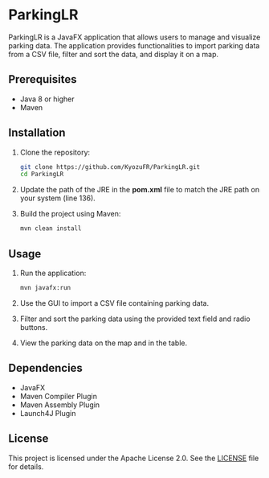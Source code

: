 # ParkingLR

ParkingLR is a JavaFX application that allows users to manage and visualize parking data. The application provides functionalities to import parking data from a CSV file, filter and sort the data, and display it on a map.

## Prerequisites

- Java 8 or higher
- Maven

## Installation

1. Clone the repository:
    ```sh
    git clone https://github.com/KyozuFR/ParkingLR.git
    cd ParkingLR
    ```

2. Update the path of the JRE in the **pom.xml** file to match the JRE path on your system (line 136).

3. Build the project using Maven:
    ```sh
    mvn clean install
    ```

## Usage

1. Run the application:
    ```sh
    mvn javafx:run
    ```

2. Use the GUI to import a CSV file containing parking data.

3. Filter and sort the parking data using the provided text field and radio buttons.

4. View the parking data on the map and in the table.

## Dependencies

- JavaFX
- Maven Compiler Plugin
- Maven Assembly Plugin
- Launch4J Plugin

## License

This project is licensed under the Apache License 2.0. See the [LICENSE](LICENSE) file for details.
